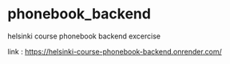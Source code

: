 # phonebook_backend
helsinki course phonebook backend excercise

link : https://helsinki-course-phonebook-backend.onrender.com/
